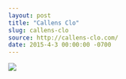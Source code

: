 ```yaml
---
layout: post
title: "Callens Clo"
slug: callens-clo
source: http://callens-clo.com/
date: 2015-4-3 00:00:00 -0700
---
```


<img src="{{ site.url }}/assets/img/screenshots/callens-clo.jpg">
